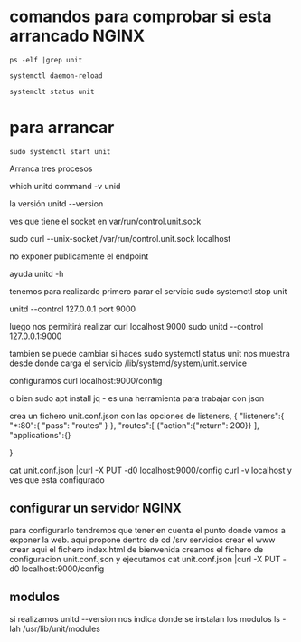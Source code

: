 # comandos para comprobar si esta arrancado NGINX

```linux
ps -elf |grep unit

systemctl daemon-reload

systemclt status unit
```
# para arrancar 


```linux
sudo systemctl start unit

```
Arranca tres procesos 

which unitd
command -v unid

la versión
unitd --version

ves que tiene el socket en var/run/control.unit.sock

sudo curl --unix-socket /var/run/control.unit.sock localhost

no exponer publicamente el endpoint

ayuda   unitd -h

tenemos para realizardo primero parar el servicio
sudo  systemctl stop unit

unitd --control 127.0.0.1 port 9000

luego nos permitirá realizar curl localhost:9000
sudo unitd --control 127.0.0.1:9000

tambien se puede cambiar si haces  sudo systemctl status unit
nos muestra desde donde carga el servicio
/lib/systemd/system/unit.service

configuramos
curl localhost:9000/config

o bien  sudo apt install jq - es una herramienta para trabajar con json

crea un fichero unit.conf.json  con las opciones de listeners,
{
    "listeners":{
        "*:80":{
        "pass": "routes"
        }
    },
    "routes":[
        {"action":{"return": 200}}
    ],
    "applications":{}

}

cat unit.conf.json  |curl -X PUT -d0 localhost:9000/config
curl -v localhost  y ves que esta configurado

## configurar un servidor NGINX

para configurarlo  tendremos que tener en cuenta el punto donde vamos a exponer la web.
aqui propone dentro de cd /srv  servicios crear el www
crear aqui el fichero index.html de bienvenida
creamos el fichero de configuracion  unit.conf.json 
y ejecutamos
cat unit.conf.json  |curl -X PUT -d0 localhost:9000/config

## modulos
 si realizamos unitd --version  nos indica donde se instalan los modulos
 ls -lah /usr/lib/unit/modules